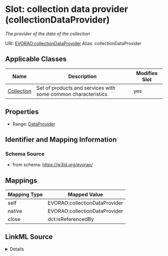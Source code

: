 

# Slot: collection data provider (collectionDataProvider) 


_The provider of the data of the collection_





URI: [EVORAO:collectionDataProvider](https://w3id.org/evorao/collectionDataProvider)
Alias: collectionDataProvider

<!-- no inheritance hierarchy -->





## Applicable Classes

| Name | Description | Modifies Slot |
| --- | --- | --- |
| [Collection](Collection.md) | Set of products and services with some common characteristics |  yes  |







## Properties

* Range: [DataProvider](DataProvider.md)





## Identifier and Mapping Information







### Schema Source


* from schema: https://w3id.org/evorao/




## Mappings

| Mapping Type | Mapped Value |
| ---  | ---  |
| self | EVORAO:collectionDataProvider |
| native | EVORAO:collectionDataProvider |
| close | dct:isReferencedBy |




## LinkML Source

<details>
```yaml
name: collectionDataProvider
description: The provider of the data of the collection
title: collection data provider
from_schema: https://w3id.org/evorao/
close_mappings:
- dct:isReferencedBy
rank: 1000
alias: collectionDataProvider
domain_of:
- Collection
range: DataProvider
required: false
multivalued: false

```
</details>